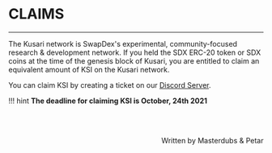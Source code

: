 # <b>CLAIMS</b>
---

The Kusari network is SwapDex's experimental, community-focused research & development network. If you held the SDX ERC-20 token or SDX coins at the time of the genesis block of Kusari, you are entitled to claim an equivalent amount of KSI on the Kusari network.

You can claim KSI by creating a ticket on our [Discord Server](https://discord.gg/Cs6CmpKH).

!!! hint
    **The deadline for claiming KSI is October, 24th 2021**

<br></br>

<p align=right> Written by Masterdubs & Petar </p>